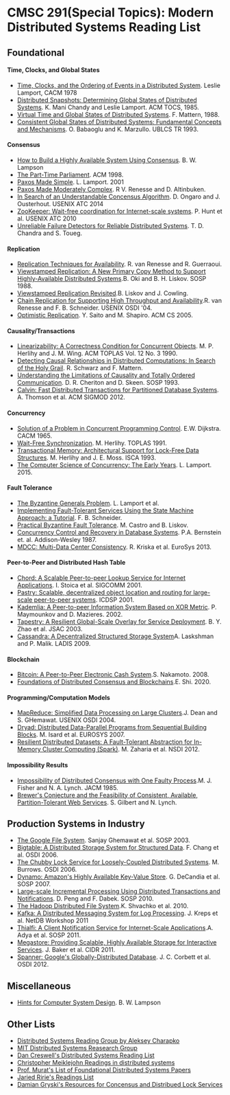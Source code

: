 # CMSC 291(Special Topics): Modern Distributed Systems Reading List

## Foundational 
#### Time, Clocks, and Global States
* [Time, Clocks, and the Ordering of Events in a Distributed System](https://lamport.azurewebsites.net/pubs/time-clocks.pdf). Leslie Lamport, CACM 1978
* [Distributed Snapshots: Determining Global States of Distributed Systems](https://lamport.azurewebsites.net/pubs/chandy.pdf). K. Mani Chandy and Leslie Lamport. ACM TOCS, 1985. 
* [Virtual Time and Global States of Distributed Systems](https://pages.cs.wisc.edu/~remzi/Classes/739/Fall2016/Papers/mattern89.pdf). F. Mattern, 1988.
* [Consistent Global States of Distributed Systems: Fundamental Concepts and Mechanisms](https://www.cs.utexas.edu/users/lorenzo/corsi/cs380d/papers/chapt4.pdf). O. Babaoglu and K. Marzullo. UBLCS TR 1993.

 
#### Consensus
* [How to Build a Highly Available System Using Consensus](https://citeseerx.ist.psu.edu/viewdoc/download?doi=10.1.1.61.8330&rep=rep1&type=pdf). B. W. Lampson
* [The Part-Time Parliament](https://lamport.azurewebsites.net/pubs/lamport-paxos.pdf). ACM 1998.
* [Paxos Made Simple](https://lamport.azurewebsites.net/pubs/paxos-simple.pdf). L. Lamport. 2001
* [Paxos Made Moderately Complex](https://www.cs.cornell.edu/courses/cs7412/2011sp/paxos.pdf). R V. Renesse and D. Altinbuken.
* [In Search of an Understandable Concensus Algorithm](https://web.stanford.edu/~ouster/cgi-bin/papers/raft-atc14). D. Ongaro and J. Ousterhout. USENIX ATC 2014
* [ZooKeeper: Wait-free coordination for Internet-scale systems](https://static.usenix.org/event/usenix10/tech/full_papers/Hunt.pdf). P. Hunt et al. USENIX ATC 2010
* [Unreliable Failure Detectors for Reliable Distributed Systems](https://www.cs.utexas.edu/~lorenzo/corsi/cs380d/papers/p225-chandra.pdf). T. D. Chandra and S. Toueg.

#### Replication
* [Replication Techniques for Availability](https://www.researchgate.net/publication/221029788_Replication_Techniques_for_Availability). R. van Renesse and R. Guerraoui. 
* [Viewstamped Replication: A New Primary Copy Method to Support Highly-Available Distributed Systems](https://pmg.csail.mit.edu/papers/vr.pdf).B. Oki and B. H. Liskov. SOSP 1988.
* [Viewstamped Replication Revisited](https://pmg.csail.mit.edu/papers/vr-revisited.pdf).B. Liskov and J. Cowling.
* [Chain Replication for Supporting High Throughput and Availability](https://www.usenix.org/legacy/event/osdi04/tech/full_papers/renesse/renesse.pdf).R. van Renesse and F. B. Schneider. USENIX OSDI '04. 
* [Optimistic Replication](https://pages.lip6.fr/Marc.Shapiro/papers/Optimistic_Replication_Computing_Surveys_2005-03_cameraready.pdf). Y. Saito and M. Shapiro. ACM CS 2005.

#### Causality/Transactions
* [Linearizability: A Correctness Condition for Concurrent Objects](https://cs.brown.edu/~mph/HerlihyW90/p463-herlihy.pdf). M. P. Herlihy and J. M. Wing. ACM TOPLAS Vol. 12 No. 3 1990.
* [Detecting Causal Relationships in Distributed Computations: In Search of the Holy Grail](https://www.vs.inf.ethz.ch/publ/papers/holygrail.pdf). R. Schwarz and F. Mattern. 
* [Understanding the Limitations of Causality and Totally Ordered Communication](https://www.cs.rice.edu/~alc/comp520/papers/Cheriton_Skeen.pdf). D. R. Cheriton and D. Skeen. SOSP 1993.
* [Calvin: Fast Distributed Transactions for Partitioned Database Systems](https://www.cs.umd.edu/~abadi/papers/calvin-sigmod12.pdf). A. Thomson et al. ACM SIGMOD 2012.


#### Concurrency
* [Solution of a Problem in Concurrent Programming Control](https://dl.acm.org/doi/10.1145/365559.365617). E.W. Dijkstra. CACM 1965.
* [Wait-Free Synchronization](https://dl.acm.org/doi/10.1145/114005.102808). M. Herlihy. TOPLAS 1991.
* [Transactional Memory: Architectural Support for Lock-Free Data Structures](https://dl.acm.org/doi/10.1145/165123.165164). M. Herlihy and J. E. Moss. ISCA 1993.
* [The Computer Science of Concurrency: The Early Years](https://lamport.azurewebsites.net/pubs/turing.pdf). L. Lamport. 2015. 


#### Fault Tolerance
* [The Byzantine Generals Problem](https://www.cs.cornell.edu/courses/cs614/2004sp/papers/LSP82.pdf). L. Lamport et al. 
* [Implementing Fault-Tolerant Services Using the State Machine Approach: a Tutorial](https://www.cs.cornell.edu/fbs/publications/SMSurvey.pdf). F. B. Schneider.
* [Practical Byzantine Fault Tolerance](https://pmg.csail.mit.edu/papers/osdi99.pdf). M. Castro and B. Liskov. 
* [Concurrency Control and Recovery in Database Systems](https://courses.cs.washington.edu/courses/cse551/09au/papers/CSE550BHG-Ch7.pdf). P.A. Bernstein et. al. Addison-Wesley 1987.
* [MDCC: Multi-Data Center Consistency](https://amplab.cs.berkeley.edu/wp-content/uploads/2013/03/mdcc-eurosys13.pdf). R. Kriska et al. EuroSys 2013.

#### Peer-to-Peer and Distributed Hash Table
* [Chord: A Scalable Peer-to-peer Lookup Service for Internet Applications](https://pdos.csail.mit.edu/papers/chord:sigcomm01/chord_sigcomm.pdf). I. Stoica et al. SIGCOMM 2001.
* [Pastry: Scalable, decentralized object location and routing for large-scale peer-to-peer systems](https://rowstron.azurewebsites.net/PAST/pastry.pdf). ICDSP 2001.
* [Kademlia: A Peer-to-peer Information System Based on XOR Metric](https://www.scs.stanford.edu/~dm/home/papers/kpos.pdf). P. Maymounkov and D. Mazieres. 2002.
* [Tapestry: A Resilient Global-Scale Overlay for Service Deployment](https://pdos.csail.mit.edu/~strib/docs/tapestry/tapestry_jsac03.pdf). B. Y. Zhao et al. JSAC 2003.
* [Cassandra: A Decentralized Structured Storage System](https://www.cs.cornell.edu/projects/ladis2009/papers/lakshman-ladis2009.pdf)A. Laskshman and P. Malik. LADIS 2009.

#### Blockchain
* [Bitcoin: A Peer-to-Peer Electronic Cash System](https://bitcoin.org/bitcoin.pdf).S. Nakamoto. 2008. 
* [Foundations of Distributed Consensus and Blockchains](http://elaineshi.com/docs/blockchain-book.pdf).E. Shi. 2020.

#### Programming/Computation Models
* [MapReduce: Simplified Data Processing on Large Clusters](https://static.googleusercontent.com/media/research.google.com/en//archive/mapreduce-osdi04.pdf).J. Dean and S. GHemawat. USENIX OSDI 2004.
* [Dryad: Distributed Data-Parallel Programs from Sequential Building Blocks](https://www.microsoft.com/en-us/research/wp-content/uploads/2007/03/eurosys07.pdf). M. Isard et al. EUROSYS 2007.
* [Resilient Distributed Datasets: A Fault-Tolerant Abstraction for In-Memory Cluster Computing (Spark)](https://www.usenix.org/system/files/conference/nsdi12/nsdi12-final138.pdf). M. Zaharia et al. NSDI 2012.

#### Impossibility Results
* [Impossibility of Distributed Consensus with One Faulty Process](https://groups.csail.mit.edu/tds/papers/Lynch/jacm85.pdf).M. J. Fisher and N. A. Lynch. JACM 1985.
* [Brewer's Conjecture and the Feasibility of Consistent, Available, Partition-Tolerant Web Services](https://users.ece.cmu.edu/~adrian/731-sp04/readings/GL-cap.pdf). S. Gilbert and N. Lynch.

## Production Systems in Industry
* [The Google File System](https://static.googleusercontent.com/media/research.google.com/en//archive/gfs-sosp2003.pdf). Sanjay Ghemawat et al. SOSP 2003.
* [Bigtable: A Distributed Storage System for Structured Data](https://static.googleusercontent.com/media/research.google.com/en//archive/bigtable-osdi06.pdf). F. Chang et al. OSDI 2006.
* [The Chubby Lock Service for Loosely-Coupled Distributed Systems](https://static.googleusercontent.com/media/research.google.com/en//archive/chubby-osdi06.pdf). M. Burrows. OSDI 2006.
* [Dynamo: Amazon's Highly Available Key-Value Store](https://www.allthingsdistributed.com/files/amazon-dynamo-sosp2007.pdf). G. DeCandia et al. SOSP 2007.
* [Large-scale Incremental Processing Using Distributed Transactions and Notifications](https://storage.googleapis.com/pub-tools-public-publication-data/pdf/36726.pdf). D. Peng and F. Dabek. SOSP 2010.
* [The Hadoop Distributed File System](https://storageconference.us/2010/Papers/MSST/Shvachko.pdf).K. Shvachko et al. 2010.
* [Kafka: A Distributed Messaging System for Log Processing](https://www.microsoft.com/en-us/research/wp-content/uploads/2017/09/Kafka.pdf). J. Kreps et al. NetDB Workshop 2011
* [Thialfi: A Client Notification Service for Internet-Scale Applications](http://www.cs.columbia.edu/~lierranli/coms6998-11Fall2012/papers/thia_sosp2011.pdf).A. Adya et al. SOSP 2011.
* [Megastore: Providing Scalable, Highly Available Storage for Interactive Services](https://www.cidrdb.org/cidr2011/Papers/CIDR11_Paper32.pdf). J. Baker et al. CIDR 2011.
* [Spanner: Google's Globally-Distributed Database](https://www.usenix.org/system/files/conference/osdi12/osdi12-final-16.pdf). J. C. Corbett et al. OSDI 2012.


## Miscellaneous
* [Hints for Computer System Design](https://www.microsoft.com/en-us/research/wp-content/uploads/2016/02/acrobat-17.pdf). B. W. Lampson

## Other Lists
* [Distributed Systems Reading Group by Aleksey Charapko](http://charap.co/category/reading-group/)
* [MIT Distributed Systems Reasearch Group](http://dsrg.pdos.csail.mit.edu/papers/)
* [Dan Creswell's Distributed Systems Reading List](https://dancres.github.io/Pages/)
* [Christopher Meiklejohn Readings in distributed systems](http://christophermeiklejohn.com/distributed/systems/2013/07/12/readings-in-distributed-systems.html)
* [Prof. Murat's List of Foundational Distributed Systems Papers](https://muratbuffalo.blogspot.com/2021/02/foundational-distributed-systems-papers.html) 
* [Jaried Ririe's Readings List](https://backendology.com/2018/09/10/distributed-systems-course-reading-list/)
* [Damian Gryski's Resources for Concensus and Distribued Lock Services](https://github.com/dgryski/awesome-consensus)
